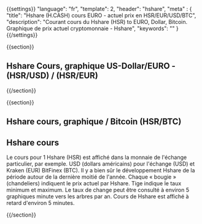 {{settings}}
  "language": "fr",
  "template": 2,
  "header": "hshare",
  "meta" : {
    "title": "Hshare (H.CASH) cours EURO - actuel prix en HSR/EUR/USD/BTC",
    "description": "Courant cours du Hshare (HSR) to EURO, Dollar, Bitcoin. Graphique de prix actuel cryptomonnaie - Hshare",
    "keywords": ""
  }
{{/settings}}


{{section}}

## Hshare Cours, graphique US-Dollar/EURO - **(HSR/USD)** / **(HSR/EUR)**

<!-- TradingView Widget BEGIN -->
<script type="text/javascript">
baseUrl = "https://widgets.cryptocompare.com/";
var scripts = document.getElementsByTagName("script");
var embedder = scripts[ scripts.length - 1 ];
(function (){
var appName = encodeURIComponent(window.location.hostname);
if(appName==""){appName="local";}
var s = document.createElement("script");
s.type = "text/javascript";
s.async = true;
var theUrl = baseUrl+'serve/v3/coin/chart?fsym=EOS&tsyms=EUR,USD';
s.src = theUrl + ( theUrl.indexOf("?") >= 0 ? "&" : "?") + "app=" + appName;
embedder.parentNode.appendChild(s);
})();
</script>
<!-- TradingView Widget END -->


{{/section}}



{{section}}



## Hshare cours, graphique / Bitcoin **(HSR/BTC)**

<!-- TradingView Widget BEGIN -->
<script type="text/javascript" src="https://d33t3vvu2t2yu5.cloudfront.net/tv.js"></script>
<script type="text/javascript">
new TradingView.widget({
  "width": "100%",
  "height": 400,
  "symbol": "BITFINEX:HSRBTC",
  "interval": "60",
  "timezone": "Etc/UTC",
  "theme": "White",
  "style": "1",
  "locale": "en",
  "toolbar_bg": "#f1f3f6",
  "allow_symbol_change": true,
  "hideideas": true,
  "show_popup_button": true,
  "popup_width": "1000",
  "popup_height": "650",
});

</script>
<!-- TradingView Widget END -->



## Hshare cours

Le cours pour 1 Hshare (HSR) est affiché dans la monnaie de l'échange particulier, par exemple. USD (dollars américains) pour l'échange (USD) et Kraken (EUR) BitFinex (BTC). Il y a bien sûr le développement Hshare de la période autour de la dernière moitié de l'année. Chaque « bougie » (chandeliers) indiquent le prix actuel par Hshare. Tige indique le taux minimum et maximum. Le taux de change peut être consulté à environ 5 graphiques minute vers les arbres par an. Cours de Hshare est affiché à retard d'environ 5 minutes.








{{/section}}